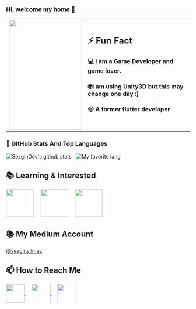 ### Hi, welcome my home 👋

<table>
<tr>
<td>
<div align=”Left”> <div><img src="https://media.giphy.com/media/Xc3R3j4KFMvH01ZWaJ/giphy.gif" width="200" height="300" style="display: inline-block"></div> </DIV>
</td>
<td>
  <h2>⚡ Fun Fact</h2>
  <div align=”Right”>

<h4>💻 I am a Game Developer and game lover. </h4>
<h4>🤓I am using Unity3D but this may change one day :) </h4>
<h4>😔 A former flutter developer</h4></br>
</DIV>
</td>
</tr>
</table>


### 📌 GitHub Stats And Top Languages

<p float="center">
  <img  src="https://github-readme-stats.vercel.app/api?username=sezgindev&show_icons=true&count_private=true&hide=contribs,issues" alt="SezginDev's github stats" />
    &nbsp;
 <img  src="https://github-readme-stats.vercel.app/api/top-langs/?username=sezgindev&layout=compact&hide=html,css" alt="My favorite lang" />
</p>


## 📚 Learning & Interested
<p float="center">
<img height="75" src="https://i0.wp.com/mac-torrent-download.net/wp-content/uploads/2015/04/Unity_3D_Pro_icon.jpg?resize=175%2C175">       
  &nbsp;
&nbsp;
<img height="75" src="https://www.freeiconspng.com/uploads/c-logo-icon-18.png">     
  &nbsp;
&nbsp;
<img height="75" src="https://miro.medium.com/max/3840/1*v61-QL8UkB1OGUdBpFCQqQ.png">
</p>


## 📚 My Medium Account
[@sezginyilmaz ](https://medium.com/@sezginyilmaz)

## 📫 How to Reach Me



<a href="https://www.linkedin.com/in/sezginyilmazdev/" target="_blank">
  <img width="50" height="50" border="0" align="center"  src="http://pngimg.com/uploads/linkedIn/small/linkedIn_PNG16.png"/>
</a>
&nbsp;
&nbsp;
<a href="https://www.twitter.com/sezginyilmazdev/" target="_blank">
  <img width="52" height="52" border="0" align="center"  src="https://lh3.googleusercontent.com/proxy/at-nIQYH3FfsvuIH7eBn_rGVyeUgczuIWN60i4sBHekPwjohVbzOyMaLG8ZbSKXLBhs3eB_DoWBon4oLcFj0btw-AMV7MSpLg7k6n_oxZtOpEWYeW2dz4Z4VSuuTFcVrOw"/>
</a>
&nbsp;
&nbsp;
<a href="https://www.instagram.com/sezginyilmazdev" target="_blank">
  <img width="52" height="52" border="0" align="center"  src="https://upload.wikimedia.org/wikipedia/commons/thumb/e/e7/Instagram_logo_2016.svg/1200px-Instagram_logo_2016.svg.png">
</a>



